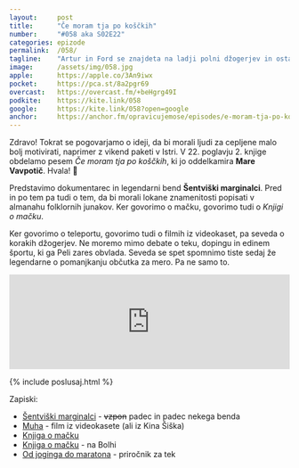 ```yaml
---
layout: 	post
title:  	"Če moram tja po koščkih"
number: 	"#058 aka S02E22"
categories:	epizode
permalink:	/058/
tagline: 	"Artur in Ford se znajdeta na ladji polni džogerjev in ostalih delavcev storitvene industrije.  Veliko govorimo o mačku in pesmi Če moram tja po koščkih, ki jo deklamira Mare Vavpotič."
image:		/assets/img/058.jpg
apple:		https://apple.co/3An9iwx
pocket:		https://pca.st/8a2pgr69
overcast:	https://overcast.fm/+beHgrg49I
podkite:	https://kite.link/058
google:		https://kite.link/058?open=google
anchor:		https://anchor.fm/opravicujemose/episodes/e-moram-tja-po-kokih-e13tovh
---
```


Zdravo! Tokrat se pogovarjamo o ideji, da bi morali ljudi za cepljene malo bolj motivirati, naprimer z vikend paketi v Istri. V 22. poglavju 2. knjige obdelamo pesem _Če moram tja po koščkih_, ki jo oddelkamira **Mare Vavpotič**. Hvala! 🙏 

Predstavimo dokumentarec in legendarni bend **Šentviški marginalci**. Pred in po tem pa tudi o tem, da bi morali lokane znamenitosti popisati v almanahu folklornih junakov. Ker govorimo o mačku, govorimo tudi o _Knjigi o mačku_. 

Ker govorimo o teleportu, govorimo tudi o filmih iz videokaset, pa seveda o korakih džogerjev. Ne moremo mimo debate o teku, dopingu in edinem športu, ki ga Peli zares obvlada. Seveda se spet spomnimo tiste sedaj že legendarne o pomanjkanju občutka za mero. Pa ne samo to.

<iframe src="https://www.listennotes.com/podcasts/opravičujemo-se-za/če-moram-tja-po-koščkih-CLk-Dvg85ri/embed/" height="170px" width="100%" style="width: 1px; min-width: 100%;" loading="lazy" frameborder="0" scrolling="no"></iframe>

{% include poslusaj.html %}

Zapiski:
- [Šentviški marginalci](https://www.youtube.com/watch?v=Esl2kNBSH-8) - ~~vzpon~~ padec in padec nekega benda
- [Muha](https://sl.wikipedia.org/wiki/Muha_(film,_1986)) - film iz videokasete (ali iz Kina Šiška)
- [Knjiga o mačku](https://plus.si.cobiss.net/opac7/bib/72882432)
- [Knjiga o mačku](https://www.bolha.com/ostale-knjige-strokovna-literatura-prirocniki/knjiga-macku-oglas-469764) - na Bolhi
- [Od joginga do maratona](https://plus.si.cobiss.net/opac7/bib/121069568) - priročnik za tek